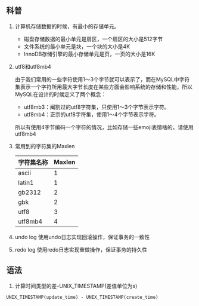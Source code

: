 ## 科普
1. 计算机存储数据的时候，有最小的存储单元。
    * 磁盘存储数据的最小单元是扇区，一个扇区的大小是512字节
    * 文件系统的最小单元是块，一个块的大小是4K
    * InnoDB存储引擎的最小存储单元是页，一页的大小是16K
    
2. utf8和utf8mb4

    由于我们常用的一些字符使用1～3个字节就可以表示了，而在MySQL中字符集表示一个字符所用最大字节长度在某些方面会影响系统的存储和性能，所以MySQL在设计的时候定义了两个概念：
    
    * utf8mb3：阉割过的utf8字符集，只使用1～3个字节表示字符。
    * utf8mb4：正宗的utf8字符集，使用1～4个字节表示字符。

    所以有使用4字节编码一个字符的情况，比如存储一些emoji表情啥的，请使用utf8mb4

3. 常用到的字符集的Maxlen
  
    字符集名称 | Maxlen
    ---- | ----
    ascii | 1
    latin1 | 1
    gb2312 | 2
    gbk | 2
    utf8 | 3
    utf8mb4 | 4

4. undo log
    使用undo日志实现回滚操作，保证事务的一致性
5. redo log
    使用redo日志实现重做操作，保证事务的持久性

## 语法
1. 计算时间类型的差-UNIX_TIMESTAMP(差值单位为s)
```
UNIX_TIMESTAMP(update_time) - UNIX_TIMESTAMP(create_time)
```